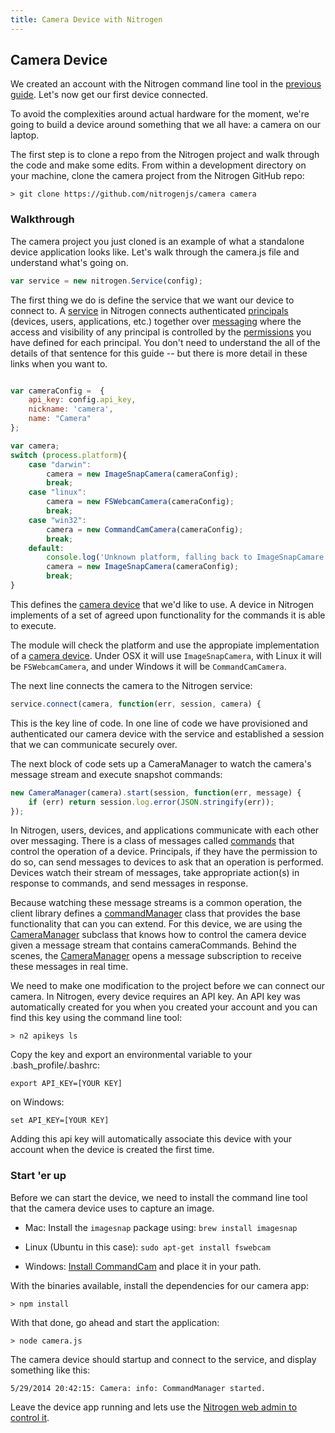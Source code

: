 ```yaml
---
title: Camera Device with Nitrogen
---
```


## Camera Device

We created an account with the Nitrogen command line tool in the [previous guide](setup.md). Let's now get our first device connected.

To avoid the complexities around actual hardware for the moment, we're going to build a device around something that we all have: a camera on our laptop.

The first step is to clone a repo from the Nitrogen project and walk through the code and make some edits. From within a development directory on your machine, clone the camera project from the Nitrogen GitHub repo:

`> git clone https://github.com/nitrogenjs/camera camera`

### Walkthrough

The camera project you just cloned is an example of what a standalone device application looks like. Let's walk through the camera.js file and understand what's going on.

```javascript
var service = new nitrogen.Service(config);
```

The first thing we do is define the service that we want our device to connect to.  A [service](/docs/concepts/service.html) in Nitrogen connects authenticated [principals](/docs/concepts/principals.html) (devices, users, applications, etc.) together over [messaging](/docs/concepts/messages.html) where the access and visibility of any principal is controlled by the [permissions](/docs/concepts/permissions.html) you have defined for each principal. You don't need to understand the all of the details of that sentence for this guide -- but there is more detail in these links when you want to.

```javascript

var cameraConfig =  {
    api_key: config.api_key,
    nickname: 'camera',
    name: "Camera"
};

var camera;
switch (process.platform){
    case "darwin":
        camera = new ImageSnapCamera(cameraConfig);
        break;
    case "linux":
        camera = new FSWebcamCamera(cameraConfig);
        break;
    case "win32":
        camera = new CommandCamCamera(cameraConfig);
        break;
    default:
        console.log('Unknown platform, falling back to ImageSnapCamare');
        camera = new ImageSnapCamera(cameraConfig);
        break;
}

```

This defines the [camera device](/docs/devices/camera.html) that we'd like to use. A device in Nitrogen implements of a set of agreed upon functionality for the commands it is able to execute.

The module will check the platform and use the appropiate implementation of a [camera device](/docs/devices/camera.html). Under OSX it will use `ImageSnapCamera`, with Linux it will be `FSWebcamCamera`, and under Windows it will be `CommandCamCamera`.

The next line connects the camera to the Nitrogen service:

```javascript
service.connect(camera, function(err, session, camera) {
```

This is the key line of code.  In one line of code we have provisioned and authenticated our camera device with the service and established a session that we can communicate securely over.

The next block of code sets up a CameraManager to watch the camera's message stream and execute snapshot commands:

```javascript
new CameraManager(camera).start(session, function(err, message) {
    if (err) return session.log.error(JSON.stringify(err));
});
```

In Nitrogen, users, devices, and applications communicate with each other over messaging. There is a class of messages called [commands](/docs/concepts/commands.html) that control the operation of a device. Principals, if they have the permission to do so, can send messages to devices to ask that an operation is performed. Devices watch their stream of messages, take appropriate action(s) in response to commands, and send messages in response.

Because watching these message streams is a common operation, the client library defines a [commandManager](/docs/nitrogen/commandManager.html) class that provides the base functionality that can you can extend. For this device, we are using the [CameraManager](/docs/managers/cameraManager.html) subclass that knows how to control the camera device given a message stream that contains cameraCommands. Behind the scenes, the [CameraManager](/docs/managers/cameraManager.html) opens a message subscription to receive these messages in real time.

We need to make one modification to the project before we can connect our camera. In Nitrogen, every device requires an API key. An API key was automatically created for you when you created your account and you can find this key using the command line tool:

`> n2 apikeys ls`

Copy the key and export an environmental variable to your .bash_profile/.bashrc:

`export API_KEY=[YOUR KEY]`

on Windows:

`set API_KEY=[YOUR KEY]`

Adding this api key will automatically associate this device with your account when the device is created the first time.

### Start 'er up

Before we can start the device, we need to install the command line tool that the camera device uses to capture an image.

* Mac: Install the `imagesnap` package using: `brew install imagesnap`

* Linux (Ubuntu in this case): `sudo apt-get install fswebcam`

* Windows: [Install CommandCam](http://batchloaf.wordpress.com/commandcam/) and place it in your path.

With the binaries available, install the dependencies for our camera app:

`> npm install`

With that done, go ahead and start the application:

`> node camera.js`

The camera device should startup and connect to the service, and display something like this:

```
5/29/2014 20:42:15: Camera: info: CommandManager started.
```

Leave the device app running and lets use the [Nitrogen web admin to control it](admin.html).
